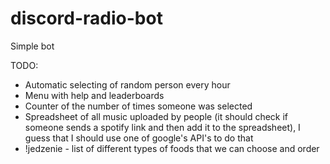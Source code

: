 # discord-radio-bot
Simple bot

TODO:
- Automatic selecting of random person every hour
- Menu with help and leaderboards
- Counter of the number of times someone was selected 
- Spreadsheet of all music uploaded by people (it should check if someone sends a spotify link and then add it to the spreadsheet), I guess that I should use one of google's API's to do that
- !jedzenie - list of different types of foods that we can choose and order
